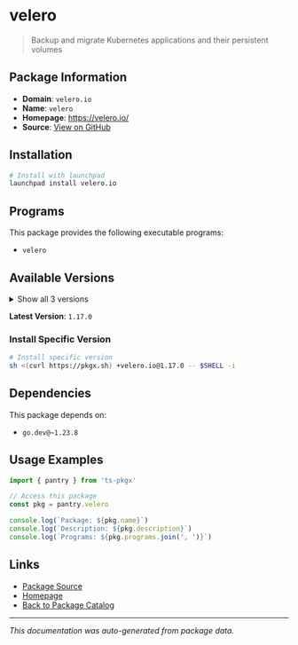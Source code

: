 # velero

> Backup and migrate Kubernetes applications and their persistent volumes

## Package Information

- **Domain**: `velero.io`
- **Name**: `velero`
- **Homepage**: https://velero.io/
- **Source**: [View on GitHub](https://github.com/pkgxdev/pantry/tree/main/projects/velero.io/package.yml)

## Installation

```bash
# Install with launchpad
launchpad install velero.io
```

## Programs

This package provides the following executable programs:

- `velero`

## Available Versions

<details>
<summary>Show all 3 versions</summary>

- `1.17.0`, `1.16.2`, `1.16.1`

</details>

**Latest Version**: `1.17.0`

### Install Specific Version

```bash
# Install specific version
sh <(curl https://pkgx.sh) +velero.io@1.17.0 -- $SHELL -i
```

## Dependencies

This package depends on:

- `go.dev@~1.23.8`

## Usage Examples

```typescript
import { pantry } from 'ts-pkgx'

// Access this package
const pkg = pantry.velero

console.log(`Package: ${pkg.name}`)
console.log(`Description: ${pkg.description}`)
console.log(`Programs: ${pkg.programs.join(', ')}`)
```

## Links

- [Package Source](https://github.com/pkgxdev/pantry/tree/main/projects/velero.io/package.yml)
- [Homepage](https://velero.io/)
- [Back to Package Catalog](../../package-catalog.md)

---

*This documentation was auto-generated from package data.*
